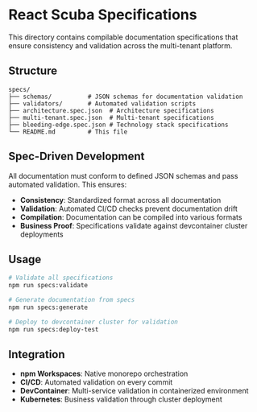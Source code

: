 # React Scuba Specifications

This directory contains compilable documentation specifications that ensure consistency and validation across the multi-tenant platform.

## Structure

```text
specs/
├── schemas/          # JSON schemas for documentation validation
├── validators/       # Automated validation scripts
├── architecture.spec.json  # Architecture specifications
├── multi-tenant.spec.json  # Multi-tenant specifications
├── bleeding-edge.spec.json # Technology stack specifications
└── README.md         # This file
```

## Spec-Driven Development

All documentation must conform to defined JSON schemas and pass automated validation. This ensures:

- **Consistency**: Standardized format across all documentation
- **Validation**: Automated CI/CD checks prevent documentation drift
- **Compilation**: Documentation can be compiled into various formats
- **Business Proof**: Specifications validate against devcontainer cluster deployments

## Usage

```bash
# Validate all specifications
npm run specs:validate

# Generate documentation from specs
npm run specs:generate

# Deploy to devcontainer cluster for validation
npm run specs:deploy-test
```

## Integration

- **npm Workspaces**: Native monorepo orchestration
- **CI/CD**: Automated validation on every commit
- **DevContainer**: Multi-service validation in containerized environment
- **Kubernetes**: Business validation through cluster deployment
